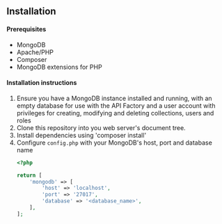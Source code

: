 ## Installation

#### Prerequisites

* MongoDB
* Apache/PHP
* Composer
* MongoDB extensions for PHP

#### Installation instructions

1. Ensure you have a MongoDB instance installed and running, with an empty 
database for use with the API Factory and a user account with privileges for 
creating, modifying and deleting collections, users and roles
1. Clone this repository into you web server's document tree.
1. Install dependencies using 'composer install'
1. Configure ```config.php``` with your MongoDB's host, port and database name
    ```php
    <?php
    
    return [
        'mongodb' => [
            'host' => 'localhost',
            'port' => '27017',
            'database' => '<database_name>',
        ],
    ];
    ```
